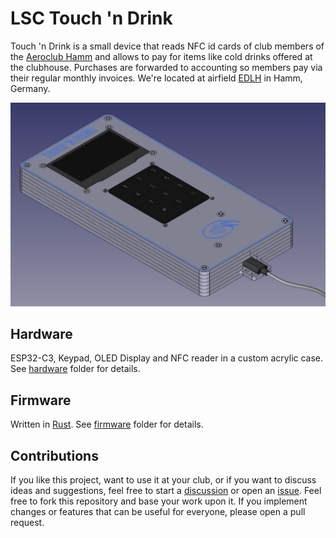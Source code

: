 # LSC Touch 'n Drink

Touch 'n Drink is a small device that reads NFC id cards of club members of the [Aeroclub Hamm] and allows to pay for items like cold drinks offered at the clubhouse. Purchases are forwarded to accounting so members pay via their regular monthly invoices. We're located at airfield [EDLH] in Hamm, Germany.

![Rendered CAD model][hardware-model]

## Hardware

ESP32-C3, Keypad, OLED Display and NFC reader in a custom acrylic case. See [hardware] folder for details.

## Firmware

Written in [Rust]. See [firmware] folder for details.

## Contributions

If you like this project, want to use it at your club, or if you want to discuss ideas and suggestions, feel free to start a [discussion][discussions] or open an [issue][issues]. Feel free to fork this repository and base your work upon it. If you implement changes or features that can be useful for everyone, please open a pull request.

[hardware]: ./hardware
[hardware-model]: ./images/hardware-model.png
[firmware]: ./firmware

[discussions]: https://github.com/zargony/touch-n-drink/discussions
[issues]: https://github.com/zargony/touch-n-drink/issues

[Aeroclub Hamm]: https://flugplatz-hamm.de
[EDLH]: https://skyvector.com/airport/EDLH/Hamm-Lippewiesen-Airport
[Rust]: https://rust-lang.org
